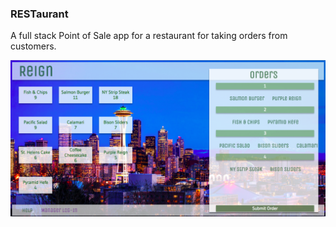 ### RESTaurant


A full stack Point of Sale app for a restaurant for taking orders from customers.


![Screen Shot](/pos_screenshot.png)
  



